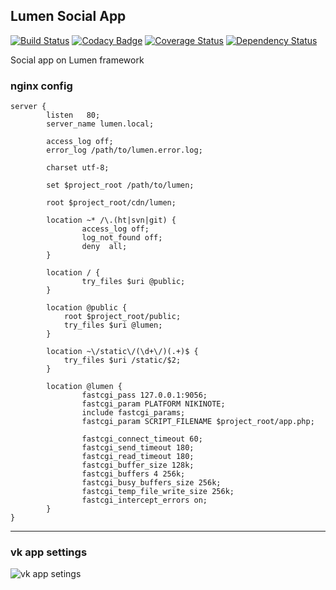 ## Lumen Social App

[![Build Status](https://travis-ci.org/vantoozz/lumen-social-app.svg?branch=master)](https://travis-ci.org/vantoozz/lumen-social-app)
[![Codacy Badge](https://api.codacy.com/project/badge/grade/16a339606e9e4fd6896bdcd6a06be201)](https://www.codacy.com/app/vantoozz/lumen-social-app)
[![Coverage Status](https://coveralls.io/repos/vantoozz/lumen-social-app/badge.svg?branch=master&service=github)](https://coveralls.io/github/vantoozz/lumen-social-app?branch=master)
[![Dependency Status](https://www.versioneye.com/user/projects/5641bf0a4d415e001b00061c/badge.svg?style=flat)](https://www.versioneye.com/user/projects/5641bf0a4d415e001b00061c)

Social app on Lumen framework

### nginx config

```
server {
        listen   80;
        server_name lumen.local;

        access_log off;
        error_log /path/to/lumen.error.log;

        charset utf-8;

        set $project_root /path/to/lumen;

        root $project_root/cdn/lumen;

        location ~* /\.(ht|svn|git) {
                access_log off;
                log_not_found off;
                deny  all;
        }

        location / {
                try_files $uri @public;
        }

        location @public {
            root $project_root/public;
            try_files $uri @lumen;
        }

        location ~\/static\/(\d+\/)(.+)$ {
            try_files $uri /static/$2;
        }

        location @lumen {
                fastcgi_pass 127.0.0.1:9056;
                fastcgi_param PLATFORM NIKINOTE;
                include fastcgi_params;
                fastcgi_param SCRIPT_FILENAME $project_root/app.php;

                fastcgi_connect_timeout 60;
                fastcgi_send_timeout 180;
                fastcgi_read_timeout 180;
                fastcgi_buffer_size 128k;
                fastcgi_buffers 4 256k;
                fastcgi_busy_buffers_size 256k;
                fastcgi_temp_file_write_size 256k;
                fastcgi_intercept_errors on;
        }
}
```
-----
### vk app settings
![vk app setings](https://i.gyazo.com/c690b4856c8dcd5526805f2c4cd4af29.png)
